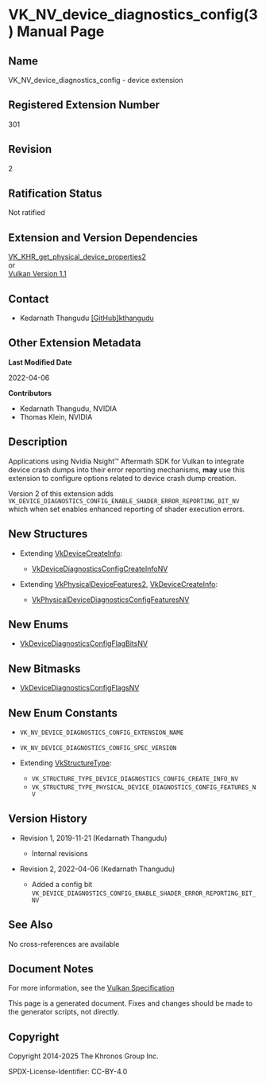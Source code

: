 # VK\_NV\_device\_diagnostics\_config(3) Manual Page

## Name

VK\_NV\_device\_diagnostics\_config - device extension



## [](#_registered_extension_number)Registered Extension Number

301

## [](#_revision)Revision

2

## [](#_ratification_status)Ratification Status

Not ratified

## [](#_extension_and_version_dependencies)Extension and Version Dependencies

[VK\_KHR\_get\_physical\_device\_properties2](https://registry.khronos.org/vulkan/specs/latest/man/html/VK_KHR_get_physical_device_properties2.html)  
or  
[Vulkan Version 1.1](#versions-1.1)

## [](#_contact)Contact

- Kedarnath Thangudu [\[GitHub\]kthangudu](https://github.com/KhronosGroup/Vulkan-Docs/issues/new?body=%5BVK_NV_device_diagnostics_config%5D%20%40kthangudu%0A%2AHere%20describe%20the%20issue%20or%20question%20you%20have%20about%20the%20VK_NV_device_diagnostics_config%20extension%2A)

## [](#_other_extension_metadata)Other Extension Metadata

**Last Modified Date**

2022-04-06

**Contributors**

- Kedarnath Thangudu, NVIDIA
- Thomas Klein, NVIDIA

## [](#_description)Description

Applications using Nvidia Nsight™ Aftermath SDK for Vulkan to integrate device crash dumps into their error reporting mechanisms, **may** use this extension to configure options related to device crash dump creation.

Version 2 of this extension adds `VK_DEVICE_DIAGNOSTICS_CONFIG_ENABLE_SHADER_ERROR_REPORTING_BIT_NV` which when set enables enhanced reporting of shader execution errors.

## [](#_new_structures)New Structures

- Extending [VkDeviceCreateInfo](https://registry.khronos.org/vulkan/specs/latest/man/html/VkDeviceCreateInfo.html):
  
  - [VkDeviceDiagnosticsConfigCreateInfoNV](https://registry.khronos.org/vulkan/specs/latest/man/html/VkDeviceDiagnosticsConfigCreateInfoNV.html)
- Extending [VkPhysicalDeviceFeatures2](https://registry.khronos.org/vulkan/specs/latest/man/html/VkPhysicalDeviceFeatures2.html), [VkDeviceCreateInfo](https://registry.khronos.org/vulkan/specs/latest/man/html/VkDeviceCreateInfo.html):
  
  - [VkPhysicalDeviceDiagnosticsConfigFeaturesNV](https://registry.khronos.org/vulkan/specs/latest/man/html/VkPhysicalDeviceDiagnosticsConfigFeaturesNV.html)

## [](#_new_enums)New Enums

- [VkDeviceDiagnosticsConfigFlagBitsNV](https://registry.khronos.org/vulkan/specs/latest/man/html/VkDeviceDiagnosticsConfigFlagBitsNV.html)

## [](#_new_bitmasks)New Bitmasks

- [VkDeviceDiagnosticsConfigFlagsNV](https://registry.khronos.org/vulkan/specs/latest/man/html/VkDeviceDiagnosticsConfigFlagsNV.html)

## [](#_new_enum_constants)New Enum Constants

- `VK_NV_DEVICE_DIAGNOSTICS_CONFIG_EXTENSION_NAME`
- `VK_NV_DEVICE_DIAGNOSTICS_CONFIG_SPEC_VERSION`
- Extending [VkStructureType](https://registry.khronos.org/vulkan/specs/latest/man/html/VkStructureType.html):
  
  - `VK_STRUCTURE_TYPE_DEVICE_DIAGNOSTICS_CONFIG_CREATE_INFO_NV`
  - `VK_STRUCTURE_TYPE_PHYSICAL_DEVICE_DIAGNOSTICS_CONFIG_FEATURES_NV`

## [](#_version_history)Version History

- Revision 1, 2019-11-21 (Kedarnath Thangudu)
  
  - Internal revisions
- Revision 2, 2022-04-06 (Kedarnath Thangudu)
  
  - Added a config bit `VK_DEVICE_DIAGNOSTICS_CONFIG_ENABLE_SHADER_ERROR_REPORTING_BIT_NV`

## [](#_see_also)See Also

No cross-references are available

## [](#_document_notes)Document Notes

For more information, see the [Vulkan Specification](https://registry.khronos.org/vulkan/specs/latest/html/vkspec.html#VK_NV_device_diagnostics_config)

This page is a generated document. Fixes and changes should be made to the generator scripts, not directly.

## [](#_copyright)Copyright

Copyright 2014-2025 The Khronos Group Inc.

SPDX-License-Identifier: CC-BY-4.0